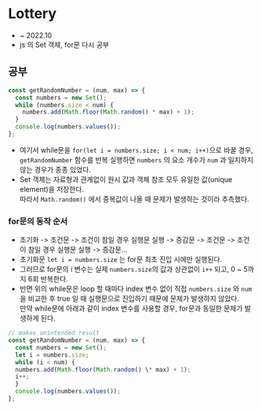 # Lottery

- ~ 2022.10
- js 의 Set 객체, for문 다시 공부

## 공부

```js
const getRandomNumber = (num, max) => {
  const numbers = new Set();
  while (numbers.size < num) {
    numbers.add(Math.floor(Math.random() * max) + 1);
  }
  console.log(numbers.values());
};
```

- 여기서 while문을 `for(let i = numbers.size; i < num; i++)`으로 바꿀 경우,  
  `getRandomNumber` 함수를 반복 실행하면 `numbers` 의 요소 개수가 `num` 과 일치하지 않는 경우가 종종 있었다.
- Set 객체는 자료형과 관계없이 원시 값과 객체 참조 모두 유일한 값(unique element)을 저장한다.  
  따라서 `Math.random()` 에서 중복값이 나올 때 문제가 발생하는 것이라 추측했다.

### for문의 동작 순서

- 초기화 -> 조건문 -> 조건이 참일 경우 실행문 실행 -> 증감문 -> 조건문 -> 조건이 참일 경우 실행문 실행 -> 증감문...
- 초기화문 `let i = numbers.size` 는 for문 최초 진입 시에만 실행된다.
- 그러므로 for문의 i 변수는 실제 `numbers.size`의 값과 상관없이 `i++` 되고, 0 ~ 5까지 6회 반복한다.
- 반면 위의 while문은 loop 할 때마다 index 변수 없이 직접 `numbers.size` 와 `num` 을 비교한 후 true 일 때 실행문으로 진입하기 때문에 문제가 발생하지 않았다.  
  만약 while문에 아래과 같이 index 변수를 사용할 경우, for문과 동일한 문제가 발생하게 된다.

```js
// makes unintended result
const getRandomNumber = (num, max) => {
  const numbers = new Set();
  let i = numbers.size;
  while (i < num) {
  numbers.add(Math.floor(Math.random() \* max) + 1);
  i++;
  }
  console.log(numbers.values());
};
```
